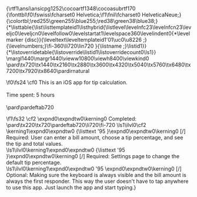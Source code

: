 {\rtf1\ansi\ansicpg1252\cocoartf1348\cocoasubrtf170
{\fonttbl\f0\fswiss\fcharset0 Helvetica;\f1\fnil\fcharset0 HelveticaNeue;}
{\colortbl;\red255\green255\blue255;\red38\green38\blue38;}
{\*\listtable{\list\listtemplateid1\listhybrid{\listlevel\levelnfc23\levelnfcn23\leveljc0\leveljcn0\levelfollow0\levelstartat1\levelspace360\levelindent0{\*\levelmarker \{disc\}}{\leveltext\leveltemplateid1\'01\uc0\u8226 ;}{\levelnumbers;}\fi-360\li720\lin720 }{\listname ;}\listid1}}
{\*\listoverridetable{\listoverride\listid1\listoverridecount0\ls1}}
\margl1440\margr1440\vieww10800\viewh8400\viewkind0
\pard\tx720\tx1440\tx2160\tx2880\tx3600\tx4320\tx5040\tx5760\tx6480\tx7200\tx7920\tx8640\pardirnatural

\f0\fs24 \cf0 This is an iOS app for tip calculation.\
\
Time spent: 5 hours \
\
\pard\pardeftab720

\f1\fs32 \cf2 \expnd0\expndtw0\kerning0
Completed:\
\pard\tx220\tx720\pardeftab720\li720\fi-720
\ls1\ilvl0\cf2 \kerning1\expnd0\expndtw0 {\listtext	\'95	}\expnd0\expndtw0\kerning0
[/] Required: User can enter a bill amount, choose a tip percentage, and see the tip and total values.\
\ls1\ilvl0\kerning1\expnd0\expndtw0 {\listtext	\'95	}\expnd0\expndtw0\kerning0
[/] Required: Settings page to change the default tip percentage.\
\ls1\ilvl0\kerning1\expnd0\expndtw0    \'95	\expnd0\expndtw0\kerning0
[/] Optional: Making sure the keyboard is always visible and the bill amount is always the first responder. This way the user doesn't have to tap anywhere to use this app. Just launch the app and start typing.}